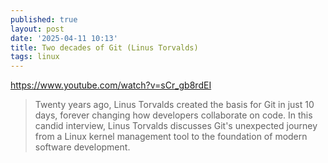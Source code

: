 ```yaml
---
published: true
layout: post
date: '2025-04-11 10:13'
title: Two decades of Git (Linus Torvalds)
tags: linux 
---
```

<https://www.youtube.com/watch?v=sCr_gb8rdEI>

> Twenty years ago, Linus Torvalds created the basis for Git in just 10 days, forever changing how developers collaborate on code. In this candid interview, Linus Torvalds discusses Git's unexpected journey from a Linux kernel management tool to the foundation of modern software development.

